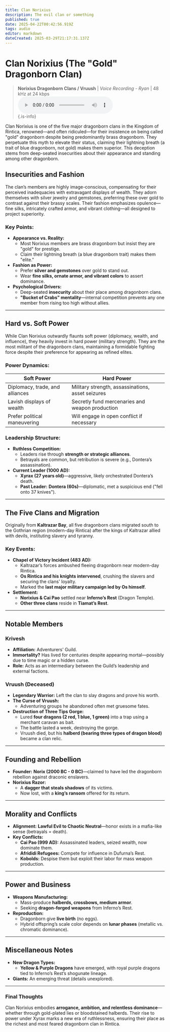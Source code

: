 ```yaml
---
title: Clan Norixius
description: The evil clan or something
published: true
date: 2025-04-22T00:42:56.919Z
tags: audio
editor: markdown
dateCreated: 2025-03-29T21:17:31.137Z
---
```


# **Clan Norixius (The "Gold" Dragonborn Clan)**  

> **Norixius Dragonborn Clans / Vruush** | *Voice Recording - Ryan* | 48 kHz at 24 kbps  
> <audio controls="1" controlslist="nodownload nofullscreen noremoteplayback" src="/audio/norixiu_dragonborn_clans_vruush.opus">Your browser does not support the audio tag.</audio>  
{.is-info}

Clan Norixius is one of the five major dragonborn clans in the Kingdom of Rintica, renowned—and often ridiculed—for their insistence on being called "gold" dragonborn despite being predominantly brass dragonborn. They perpetuate this myth to elevate their status, claiming their lightning breath (a trait of blue dragonborn, not gold) makes them superior. This deception stems from deep-seated insecurities about their appearance and standing among other dragonborn.  

## **Insecurities and Fashion**  
The clan’s members are highly image-conscious, compensating for their perceived inadequacies with extravagant displays of wealth. They adorn themselves with silver jewelry and gemstones, preferring these over gold to contrast against their brassy scales. Their fashion emphasizes opulence—fine silks, intricately crafted armor, and vibrant clothing—all designed to project superiority.  

### **Key Points:**  
- **Appearance vs. Reality:**  
  - Most Norixius members are brass dragonborn but insist they are "gold" for prestige.  
  - Claim their lightning breath (a blue dragonborn trait) makes them "elite."  
- **Fashion as Power:**  
  - Prefer **silver and gemstones** over gold to stand out.  
  - Wear **fine silks, ornate armor, and vibrant colors** to assert dominance.  
- **Psychological Drivers:**  
  - Deep-seated **insecurity** about their place among dragonborn clans.  
  - **"Bucket of Crabs" mentality**—internal competition prevents any one member from rising too high without allies.  

---

## **Hard vs. Soft Power**  
While Clan Norixius outwardly flaunts soft power (diplomacy, wealth, and influence), they heavily invest in hard power (military strength). They are the most militant of the dragonborn clans, maintaining a formidable fighting force despite their preference for appearing as refined elites.  

### **Power Dynamics:**  
| **Soft Power** | **Hard Power** |  
|---------------|---------------|  
| Diplomacy, trade, and alliances | Military strength, assassinations, asset seizures |  
| Lavish displays of wealth | Secretly fund mercenaries and weapon production |  
| Prefer political maneuvering | Will engage in open conflict if necessary |  

### **Leadership Structure:**  
- **Ruthless Competition:**  
  - Leaders rise through **strength or strategic alliances**.  
  - Betrayals are common, but retribution is severe (e.g., Dontera’s assassination).  
- **Current Leader (1000 AD):**  
  - **Xyrax (27 years old)**—aggressive, likely orchestrated Dontera’s death.  
  - **Past Leader:** **Dontera (60s)**—diplomatic, met a suspicious end ("fell onto 37 knives").  

---

## **The Five Clans and Migration**  
Originally from **Kaltrazar Bay**, all five dragonborn clans migrated south to the Gothrian region (modern-day Rintica) after the kings of Kaltrazar allied with devils, instituting slavery and tyranny.  

### **Key Events:**  
- **Chapel of Victory Incident (483 AD):**  
  - Kaltrazar’s forces ambushed fleeing dragonborn near modern-day Rintica.  
  - **Os Rintica and his knights intervened**, crushing the slavers and securing the clans' loyalty.  
  - Marked the **last major military campaign led by Os himself**.  
- **Settlement:**  
  - **Norixius & Cai Pao** settled near **Inferno’s Rest** (Dragon Temple).  
  - **Other three clans** reside in **Tiamat’s Rest**.  

---

## **Notable Members**  

### **Krivesh**  
- **Affiliation:** Adventurers' Guild.  
- **Immortality?** Has lived for centuries despite appearing mortal—possibly due to time magic or a hidden curse.  
- **Role:** Acts as an intermediary between the Guild’s leadership and external factions.  

### **Vruush (Deceased)**  
- **Legendary Warrior:** Left the clan to slay dragons and prove his worth.  
- **The Curse of Vruush:**  
  - Adventuring groups he abandoned often met gruesome fates.  
- **Destruction of Three Tips Gorge:**  
  - Lured **four dragons (2 red, 1 blue, 1 green)** into a trap using a merchant caravan as bait.  
  - The battle lasted a week, destroying the gorge.  
  - Vruush died, but his **halberd (bearing three types of dragon blood)** became a clan relic.  

---

## **Founding and Rebellion**  
- **Founder:** **Norix (2000 BC - 0 BC)**—claimed to have led the dragonborn rebellion against draconic enslavers.  
- **Norixius Razor:**  
  - A **dagger that steals shadows** of its victims.  
  - Now lost, with a **king’s ransom** offered for its return.  

---

## **Morality and Conflicts**  
- **Alignment:** **Lawful Evil to Chaotic Neutral**—honor exists in a mafia-like sense (betrayals = death).  
- **Key Conflicts:**  
  - **Cai Pao (999 AD):** Assassinated leaders, seized wealth, now dominate them.  
  - **Afrididi Refugees:** Compete for influence in Dufurna’s Rest.  
  - **Kobolds:** Despise them but exploit their labor for mass weapon production.  

---

## **Power and Business**  
- **Weapons Manufacturing:**  
  - Mass-produce **halberds, crossbows, medium armor**.  
  - Seeking **dragon-forged weapons** from Inferno’s Rest.  
- **Reproduction:**  
  - Dragonborn give **live birth** (no eggs).  
  - Hybrid offspring’s scale color depends on **lunar phases** (metallic vs. chromatic dominance).  

---

## **Miscellaneous Notes**  
- **New Dragon Types:**  
  - **Yellow & Purple Dragons** have emerged, with royal purple dragons tied to Inferno’s Rest’s shogunate lineage.  
- **Giants:** An emerging threat (details unexplored).  

---

### **Final Thoughts**  
Clan Norixius embodies **arrogance, ambition, and relentless dominance**—whether through gold-plated lies or bloodstained halberds. Their rise to power under Xyrax marks a new era of ruthlessness, ensuring their place as the richest and most feared dragonborn clan in Rintica.  